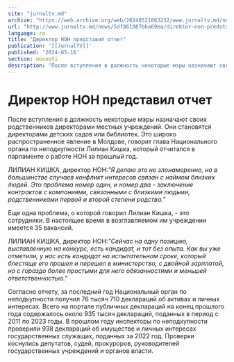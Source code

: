 ```yaml
---
site: "jurnaltv.md"
archive: "https://web.archive.org/web/20240521063232/www.jurnaltv.md/news/5df861887bba69ea/direktor-non-predstavil-otchet.html?utm_source=RSS&utm_medium=RSS&utm_campaign=RSS"
url: "http://www.jurnaltv.md/news/5df861887bba69ea/direktor-non-predstavil-otchet.html"
language: ro
title: "Директор НОН представил отчет"
publication: '[[JurnalTV]]'
published: '2024-05-16'
section: novosti
description: "После вступления в должность некоторые мэры назначают своих родственников директорами местных учреждений. Они становятся директорами детских садов или библиотек. Это широко распространенное явление в Молдове, говорит глава Национального органа по неподкупности Лилиан Кишка, который отчитался в парламенте о работе НОН за прошлый год."
---
```


# Директор НОН представил отчет

После вступления в должность некоторые мэры назначают своих родственников директорами местных учреждений. Они становятся директорами детских садов или библиотек. Это широко распространенное явление в Молдове, говорит глава Национального органа по неподкупности Лилиан Кишка, который отчитался в парламенте о работе НОН за прошлый год.

ЛИЛИАН КИШКА, директор НОН:*"Я делаю это не злонамеренно, но в большинстве случаев конфликт интересов связан с наймом близких людей. Это проблема номер один, и номер два - заключение контрактов с компаниями, связанными с близкими людьми, родственниками первой и второй степени родства."*

Еще одна проблема, о которой говорил Лилиан Кишка, - это сотрудники. В настоящее время в возглавляемом им учреждении имеется 35 вакансий.

ЛИЛИАН КИШКА, директор НОН:*"Сейчас на одну позицию, выставленную на конкурс, есть кандидат, и тот без опыта. Как вы уже отметили, у нас есть кандидат на испытательном сроке, который блестяще его прошел и перешел в министерство, с двойной зарплатой, но с гораздо более простыми для него обязанностями и меньшей ответственностью."*

Согласно отчету, за последний год Национальный орган по неподкупности получил 76 тысяч 710 деклараций об активах и личных интересах. Всего на портале публичных деклараций на конец прошлого года содержалось около 935 тысяч деклараций, поданных в период с 2011 по 2023 годы. В прошлом году инспекторы по неподкупности проверили 938 деклараций об имуществе и личных интересах государственных служащих, поданных за 2022 год. Проверки коснулись депутатов, судей, прокуроров, руководителей государственных учреждений и органов власти.